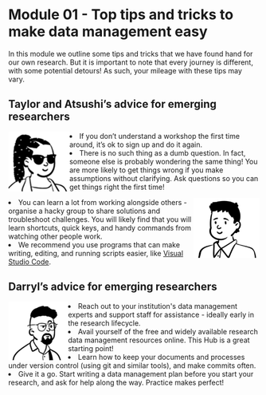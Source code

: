 # Module 01 - Top tips and tricks to make data management easy

In this module we outline some tips and tricks that we have found hand for our own research. But it is important to note that every journey is different, with some potential detours! As such, your mileage with these tips may vary.  

## Taylor and Atsushi’s advice for emerging researchers

<p>
<img src="https://github.com/GenomicsAotearoa/data-management-resources/blob/main/docs/figures/Taylor-profile.png?raw=true" alt="Profile image of Taylor Smith" style="float:left;height:120px;">
  
  <li>If you don’t understand a workshop the first time around, it’s ok to sign up and do it again.</li>
  
  <li>There is no such thing as a dumb question. In fact, someone else is probably wondering the same thing! You are more likely to get things wrong if you make assumptions without clarifying. Ask questions so you can get things right the first time!</li>
  
</p>

<p>
  <img src="https://github.com/GenomicsAotearoa/data-management-resources/blob/main/docs/figures/Atsushi-profile.png?raw=true" alt="Profile image of Dr Atsushi Sato" style="float:right;height:120px;">
  
  <li>You can learn a lot from working alongside others - organise a hacky group to share solutions and troubleshoot challenges. You will likely find that you will learn shortcuts, quick keys, and handy commands from watching other people work.</li>

  <li>We recommend you use programs that can make writing, editing, and running scripts easier, like <a href="https://code.visualstudio.com/">Visual Studio Code</a>.</li>
  
</p>

## Darryl’s advice for emerging researchers

<p>

<img src="https://github.com/GenomicsAotearoa/data-management-resources/blob/main/docs/figures/Darryl-profile.png?raw=true" style="float:left;width:120px;" alt="Profile image of eResearch manager Darryl">

  <li> Reach out to your institution's data management experts and support staff for assistance - ideally early in the research lifecycle.</li>
  <li> Avail yourself of the free and widely available research data management resources online. This Hub is a great starting point!</li>
  <li> Learn how to keep your documents and processes under version control (using git and similar tools), and make commits often.</li>
  <li> Give it a go. Start writing a data management plan before you start your research, and ask for help along the way. Practice makes perfect!</li>

</p>
